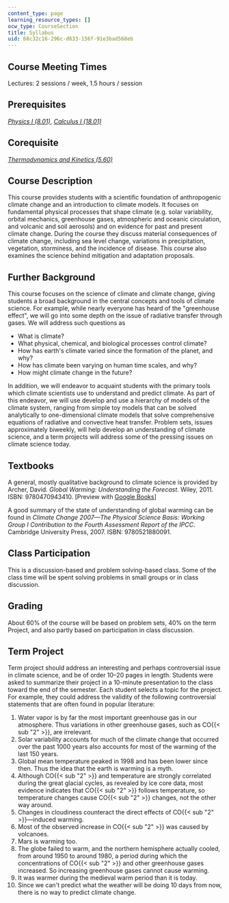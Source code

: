 ```yaml
---
content_type: page
learning_resource_types: []
ocw_type: CourseSection
title: Syllabus
uid: 68c32c16-296c-d633-156f-91e3bad568eb
---
```


Course Meeting Times
--------------------

Lectures: 2 sessions / week, 1.5 hours / session

Prerequisites
-------------

[_Physics I (8.01)_](/courses/8-01sc-physics-i-classical-mechanics-fall-2010), [_Calculus I (18.01)_](/courses/18-01sc-single-variable-calculus-fall-2010)

Corequisite
-----------

[_Thermodynamics and Kinetics (5.60)_](/courses/5-60-thermodynamics-kinetics-spring-2008)

Course Description
------------------

This course provides students with a scientific foundation of anthropogenic climate change and an introduction to climate models. It focuses on fundamental physical processes that shape climate (e.g. solar variability, orbital mechanics, greenhouse gases, atmospheric and oceanic circulation, and volcanic and soil aerosols) and on evidence for past and present climate change. During the course they discuss material consequences of climate change, including sea level change, variations in precipitation, vegetation, storminess, and the incidence of disease. This course also examines the science behind mitigation and adaptation proposals.

Further Background
------------------

This course focuses on the science of climate and climate change, giving students a broad background in the central concepts and tools of climate science. For example, while nearly everyone has heard of the "greenhouse effect", we will go into some depth on the issue of radiative transfer through gases. We will address such questions as

*   What is climate?
*   What physical, chemical, and biological processes control climate?
*   How has earth's climate varied since the formation of the planet, and why?
*   How has climate been varying on human time scales, and why?
*   How might climate change in the future?

In addition, we will endeavor to acquaint students with the primary tools which climate scientists use to understand and predict climate. As part of this endeavor, we will use develop and use a hierarchy of models of the climate system, ranging from simple toy models that can be solved analytically to one-dimensional climate models that solve comprehensive equations of radiative and convective heat transfer. Problem sets, issues approximately biweekly, will help develop an understanding of climate science, and a term projects will address some of the pressing issues on climate science today.

Textbooks
---------

A general, mostly qualitative background to climate science is provided by Archer, David. _Global Warming: Understanding the Forecast_. Wiley, 2011. ISBN: 9780470943410. \[Preview with [Google Books](http://books.google.com/books?id=z23ObAJ56U8C&pg=PAfrontcover#v=onepage)\]

A good summary of the state of understanding of global warming can be found in _Climate Change 2007—The Physical Science Basis: Working Group I Contribution to the Fourth Assessment Report of the IPCC_. Cambridge University Press, 2007. ISBN: 9780521880091.

Class Participation
-------------------

This is a discussion-based and problem solving-based class. Some of the class time will be spent solving problems in small groups or in class discussion.

Grading
-------

About 60% of the course will be based on problem sets, 40% on the term Project, and also partly based on participation in class discussion.

Term Project
------------

Term project should address an interesting and perhaps controversial issue in climate science, and be of order 10–20 pages in length. Students were asked to summarize their project in a 10-minute presentation to the class toward the end of the semester. Each student selects a topic for the project. For example, they could address the validity of the following controversial statements that are often found in popular literature:

1.  Water vapor is by far the most important greenhouse gas in our atmosphere. Thus variations in other greenhouse gases, such as CO{{< sub "2" >}}, are irrelevant.
2.  Solar variability accounts for much of the climate change that occurred over the past 1000 years also accounts for most of the warming of the last 150 years.
3.  Global mean temperature peaked in 1998 and has been lower since then. Thus the idea that the earth is warming is a myth.
4.  Although CO{{< sub "2" >}} and temperature are strongly correlated during the great glacial cycles, as revealed by ice core data, most evidence indicates that CO{{< sub "2" >}} follows temperature, so temperature changes cause CO{{< sub "2" >}} changes, not the other way around.
5.  Changes in cloudiness counteract the direct effects of CO{{< sub "2" >}}—induced warming.
6.  Most of the observed increase in CO{{< sub "2" >}} was caused by volcanoes.
7.  Mars is warming too.
8.  The globe failed to warm, and the northern hemisphere actually cooled, from around 1950 to around 1980, a period during which the concentrations of CO{{< sub "2" >}} and other greenhouse gases increased. So increasing greenhouse gases cannot cause warming.
9.  It was warmer during the medieval warm period than it is today.
10.  Since we can't predict what the weather will be doing 10 days from now, there is no way to predict climate change.